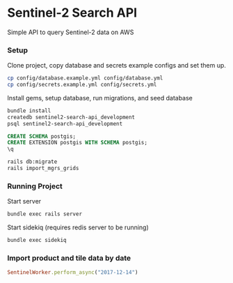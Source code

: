 # Sentinel-2 Search API

Simple API to query Sentinel-2 data on AWS

### Setup

Clone project, copy database and secrets example configs and set them up.
```bash
cp config/database.example.yml config/database.yml
cp config/secrets.example.yml config/secrets.yml
```

Install gems, setup database, run migrations, and seed database
```bash
bundle install
createdb sentinel2-search-api_development
psql sentinel2-search-api_development
```

```sql
CREATE SCHEMA postgis;
CREATE EXTENSION postgis WITH SCHEMA postgis;
\q
```

```bash
rails db:migrate
rails import_mgrs_grids
```

### Running Project

Start server
```bash
bundle exec rails server
```

Start sidekiq (requires redis server to be running)
```bash
bundle exec sidekiq
```

### Import product and tile data by date
```ruby
SentinelWorker.perform_async("2017-12-14")
```
